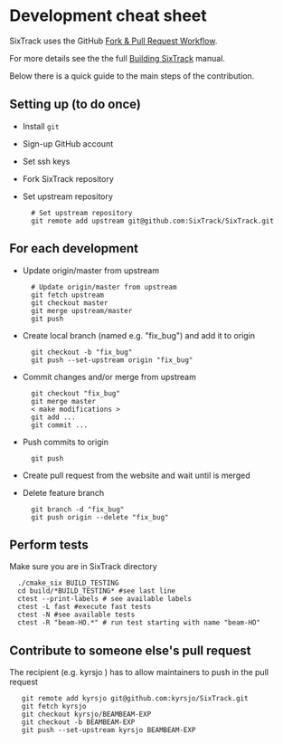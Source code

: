 #  Development cheat sheet

SixTrack uses the GitHub [Fork & Pull Request Workflow](https://gist.github.com/Chaser324/ce0505fbed06b947d962).

For more details see the the full [Building SixTrack](http://sixtrack.web.cern.ch/SixTrack/docs/build_full/manual.php) manual.

Below there is a quick guide to the main steps of the contribution.


## Setting up (to do once)

* Install `git`
* Sign-up GitHub account
* Set ssh keys
* Fork SixTrack repository
* Set upstream repository

        # Set upstream repository
        git remote add upstream git@github.com:SixTrack/SixTrack.git


## For each development
* Update origin/master from upstream

        # Update origin/master from upstream
        git fetch upstream
        git checkout master
        git merge upstream/master
        git push

* Create local branch (named e.g. "fix_bug")  and add it to origin

        git checkout -b "fix_bug"
        git push --set-upstream origin "fix_bug"

* Commit changes and/or merge from upstream

        git checkout "fix_bug"
        git merge master
        < make modifications >
        git add ...
        git commit ...

* Push commits to origin

        git push

* Create pull request from the website and wait until is merged
* Delete feature branch

        git branch -d "fix_bug"
        git push origin --delete "fix_bug"


## Perform tests

Make sure you are in SixTrack directory

      ./cmake_six BUILD_TESTING
      cd build/*BUILD_TESTING* #see last line
      ctest --print-labels # see available labels
      ctest -L fast #execute fast tests
      ctest -N #see available tests
      ctest -R "beam-HO.*" # run test starting with name "beam-HO" 



## Contribute to someone else's pull request

The recipient (e.g. kyrsjo ) has to allow maintainers to push in the pull request

       git remote add kyrsjo git@github.com:kyrsjo/SixTrack.git
       git fetch kyrsjo
       git checkout kyrsjo/BEAMBEAM-EXP
       git checkout -b BEAMBEAM-EXP
       git push --set-upstream kyrsjo BEAMBEAM-EXP

